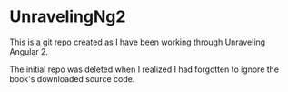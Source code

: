 # UnravelingNg2
This is a git repo created as I have been working through Unraveling Angular 2.

The initial repo was deleted when I realized I had forgotten to ignore the book's downloaded source code.
